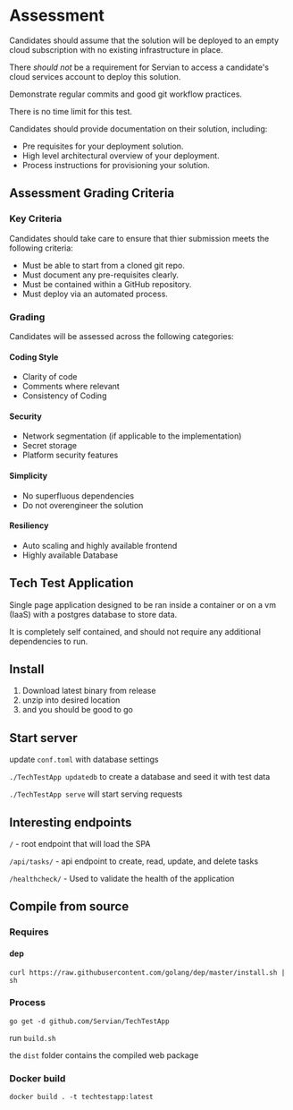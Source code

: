 # Assessment

Candidates should assume that the solution will be deployed to an empty cloud subscription with no existing infrastructure in place.

There *should not* be a requirement for Servian to access a candidate's cloud services account to deploy this solution.

Demonstrate regular commits and good git workflow practices.

There is no time limit for this test.

Candidates should provide documentation on their solution, including:

- Pre requisites for your deployment solution.
- High level architectural overview of your deployment.
- Process instructions for provisioning your solution.

## Assessment Grading Criteria

### Key Criteria

Candidates should take care to ensure that thier submission meets the following criteria:

- Must be able to start from a cloned git repo.
- Must document any pre-requisites clearly.
- Must be contained within a GitHub repository.
- Must deploy via an automated process.

### Grading

Candidates will be assessed across the following categories:

#### Coding Style

- Clarity of code
- Comments where relevant
- Consistency of Coding

#### Security

- Network segmentation (if applicable to the implementation)
- Secret storage
- Platform security features

#### Simplicity

- No superfluous dependencies
- Do not overengineer the solution

#### Resiliency

- Auto scaling and highly available frontend
- Highly available Database

## Tech Test Application

Single page application designed to be ran inside a container or on a vm (IaaS) with a postgres database to store data.

It is completely self contained, and should not require any additional dependencies to run.

## Install

1. Download latest binary from release
2. unzip into desired location
3. and you should be good to go

## Start server

update `conf.toml` with database settings

`./TechTestApp updatedb` to create a database and seed it with test data

`./TechTestApp serve` will start serving requests

## Interesting endpoints

`/` - root endpoint that will load the SPA

`/api/tasks/` - api endpoint to create, read, update, and delete tasks

`/healthcheck/` - Used to validate the health of the application

## Compile from source

### Requires

#### dep

`curl https://raw.githubusercontent.com/golang/dep/master/install.sh | sh`

### Process

`go get -d github.com/Servian/TechTestApp`

run `build.sh`

the `dist` folder contains the compiled web package

### Docker build

`docker build . -t techtestapp:latest`